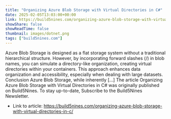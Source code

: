 ```yaml
---
title: "Organizing Azure Blob Storage with Virtual Directories in C#"
date: 2025-02-05T13:03:00+00:00
link: https://build5nines.com/organizing-azure-blob-storage-with-virtual-directories-in-c/
showShare: false
showReadTime: false
thumbnail: images/dotnet.png
tags: ["build5nines.com"]
---
```

Azure Blob Storage is designed as a flat storage system without a traditional hierarchical structure. However, by incorporating forward slashes (/) in blob names, you can simulate a directory-like organization, creating virtual directories within your containers. This approach enhances data organization and accessibility, especially when dealing with large datasets. Conclusion Azure Blob Storage, while inherently […]
The article Organizing Azure Blob Storage with Virtual Directories in C# was originally published on Build5Nines. To stay up-to-date, Subscribe to the Build5Nines Newsletter.

- Link to article: https://build5nines.com/organizing-azure-blob-storage-with-virtual-directories-in-c/